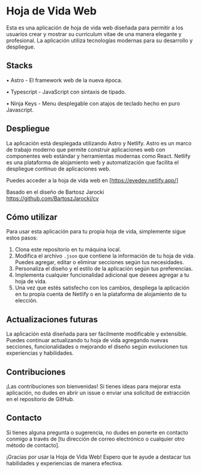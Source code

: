 # Hoja de Vida Web

Esta es una aplicación de hoja de vida web diseñada para permitir a los usuarios crear y mostrar su curriculum vitae de una manera elegante y profesional. La aplicación utiliza tecnologías modernas para su desarrollo y despliegue.

## Stacks
• Astro - El framework web de la nueva época.

• Typescript - JavaScript con sintaxis de tipado.

• Ninja Keys - Menu desplegable con atajos de teclado hecho en puro Javascript.

## Despliegue

La aplicación está desplegada utilizando Astro y Netlify. Astro es un marco de trabajo moderno que permite construir aplicaciones web con componentes web estándar y herramientas modernas como React. Netlify es una plataforma de alojamiento web y automatización que facilita el despliegue continuo de aplicaciones web.

Puedes acceder a la hoja de vida web en [https://evedev.netlify.app/]

Basado en el diseño de Bartosz Jarocki https://github.com/BartoszJarocki/cv

## Cómo utilizar

Para usar esta aplicación para tu propia hoja de vida, simplemente sigue estos pasos:

1. Clona este repositorio en tu máquina local.
2. Modifica el archivo `.json` que contiene la información de tu hoja de vida. Puedes agregar, editar o eliminar secciones según tus necesidades.
3. Personaliza el diseño y el estilo de la aplicación según tus preferencias.
4. Implementa cualquier funcionalidad adicional que desees agregar a tu hoja de vida.
5. Una vez que estés satisfecho con los cambios, despliega la aplicación en tu propia cuenta de Netlify o en la plataforma de alojamiento de tu elección.

## Actualizaciones futuras

La aplicación está diseñada para ser fácilmente modificable y extensible. Puedes continuar actualizando tu hoja de vida agregando nuevas secciones, funcionalidades o mejorando el diseño según evolucionen tus experiencias y habilidades.

## Contribuciones

¡Las contribuciones son bienvenidas! Si tienes ideas para mejorar esta aplicación, no dudes en abrir un issue o enviar una solicitud de extracción en el repositorio de GitHub.

## Contacto

Si tienes alguna pregunta o sugerencia, no dudes en ponerte en contacto conmigo a través de [tu dirección de correo electrónico o cualquier otro método de contacto].

¡Gracias por usar la Hoja de Vida Web! Espero que te ayude a destacar tus habilidades y experiencias de manera efectiva.
